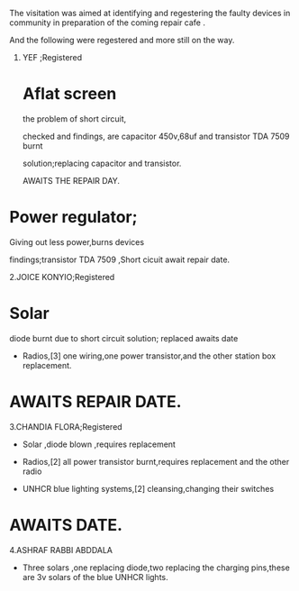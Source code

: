 The visitation was aimed at identifying and regestering the faulty devices in community in preparation of the coming repair cafe .

And the following were regestered and more still on the way.
1. YEF ;Registered 
   
   # Aflat screen
   
   the problem of short circuit,
   
   checked and findings, are capacitor 450v,68uf and transistor TDA 7509 burnt
   
   solution;replacing capacitor and transistor.
   
   AWAITS THE REPAIR DAY.
  
  # Power regulator;
  
  Giving out less power,burns devices
  
  findings;transistor TDA 7509 ,Short cicuit
   await repair date.
   
   2.JOICE KONYIO;Registered
   
   # Solar
   diode burnt due to short circuit
   solution; replaced
   awaits date
   
   - Radios,[3] one wiring,one power transistor,and the other station box replacement.
   # AWAITS REPAIR DATE.
   
   3.CHANDIA FLORA;Registered
   
   - Solar ,diode blown ,requires replacement
   
   - Radios,[2]   all power transistor burnt,requires replacement and the other radio 
   
   - UNHCR blue lighting systems,[2] cleansing,changing their switches
   # AWAITS DATE.
   
   4.ASHRAF RABBI ABDDALA
   
   - Three solars ,one replacing diode,two replacing the charging pins,these are 3v solars of the blue UNHCR lights.
   
 
   
  
   
   
   
   
   
  
   
   
   
   
   
   
   
   
   
   
   
 
